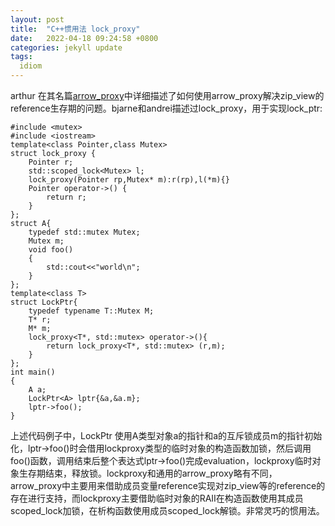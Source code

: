 ```yaml
---
layout: post
title:  "C++惯用法 lock_proxy"
date:   2022-04-18 09:24:58 +0800
categories: jekyll update
tags:
  idiom
---
```

arthur 在其名篇[arrow_proxy](https://quuxplusone.github.io/blog/2019/02/06/arrow-proxy/)中详细描述了如何使用arrow_proxy解决zip_view的reference生存期的问题。bjarne和andrei描述过lock_proxy，用于实现lock_ptr:

    #include <mutex>
    #include <iostream>
    template<class Pointer,class Mutex>
    struct lock_proxy {
        Pointer r;
        std::scoped_lock<Mutex> l;
        lock_proxy(Pointer rp,Mutex* m):r(rp),l(*m){}
        Pointer operator->() {
            return r;
        }
    };
    struct A{
        typedef std::mutex Mutex;
        Mutex m;
        void foo()
        {
            std::cout<<"world\n";
        }
    };
    template<class T>
    struct LockPtr{
        typedef typename T::Mutex M;
        T* r;
        M* m;
        lock_proxy<T*, std::mutex> operator->(){
            return lock_proxy<T*, std::mutex> (r,m);
        }
    };
    int main()
    {
        A a;
        LockPtr<A> lptr{&a,&a.m};
        lptr->foo();
    }

上述代码例子中，LockPtr 使用A类型对象a的指针和a的互斥锁成员m的指针初始化，lptr->foo()时会借用lockproxy类型的临时对象的构造函数加锁，然后调用foo()函数，调用结束后整个表达式lptr->foo()完成evaluation，lockproxy临时对象生存期结束，释放锁。lockproxy和通用的arrow_proxy略有不同，arrow_proxy中主要用来借助成员变量reference实现对zip_view等的reference的存在进行支持，而lockproxy主要借助临时对象的RAII在构造函数使用其成员scoped_lock加锁，在析构函数使用成员scoped_lock解锁。非常灵巧的惯用法。
